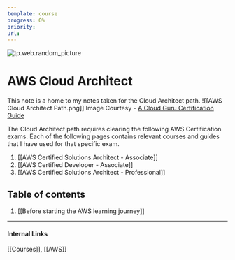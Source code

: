 ```yaml
---
template: course
progress: 0%
priority: 
url:
---
```

![tp.web.random_picture](https://images.unsplash.com/photo-1523474253046-8cd2748b5fd2?crop=entropy&cs=tinysrgb&fit=crop&fm=jpg&h=300&ixid=MnwxfDB8MXxyYW5kb218MHx8bGFuZHNjYXBlLHdhdGVyLG1vdW50YWlufHx8fHx8MTY2MTU3NjExNA&ixlib=rb-1.2.1&q=80&utm_campaign=api-credit&utm_medium=referral&utm_source=unsplash_source&w=900)

# AWS Cloud Architect
This note is a home to my notes taken for the Cloud Architect path.
![[AWS Cloud Architect Path.png]]
Image Courtesy - [A Cloud Guru Certification Guide](https://go.acloudguru.com/rs/194-UHP-609/images/Cert-Guide-AWS-2020.pdf)

The Cloud Architect path requires clearing the following AWS Certification exams. Each of the following pages contains relevant courses and guides that I have used for that specific exam.
1. [[AWS Certified Solutions Architect - Associate]]
2. [[AWS Certified Developer - Associate]]
3. [[AWS Certified Solutions Architect - Professional]]

## Table of contents
1. [[Before starting the AWS learning journey]]


---
#### Internal Links
[[Courses]], [[AWS]]
